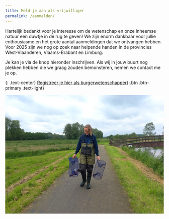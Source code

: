 ```yaml
---
title: Meld je aan als vrijwilliger
permalink: /aanmelden/
---
```


Hartelijk bedankt voor je interesse om de wetenschap en onze inheemse natuur een duwtje in de rug te geven!
We zijn enorm dankbaar voor jullie enthousiasme en het grote aantal aanmeldingen dat we ontvangen hebben.
Voor 2025 zijn we nog op zoek naar helpende handen in de provincies West-Vlaanderen, Vlaams-Brabant en Limburg.

Je kan je via de knop hieronder inschrijven. Als wij in jouw buurt nog plekken hebben die we graag zouden bemonsteren, nemen we contact me je op.

{: .text-center}
[Registreer je hier als burgerwetenschapper](https://forms.gle/N9i2oAX1wzwPFgQ18){:.btn .btn-primary .text-light}

![alt text](/assets/images/aanmelden.jpg)
